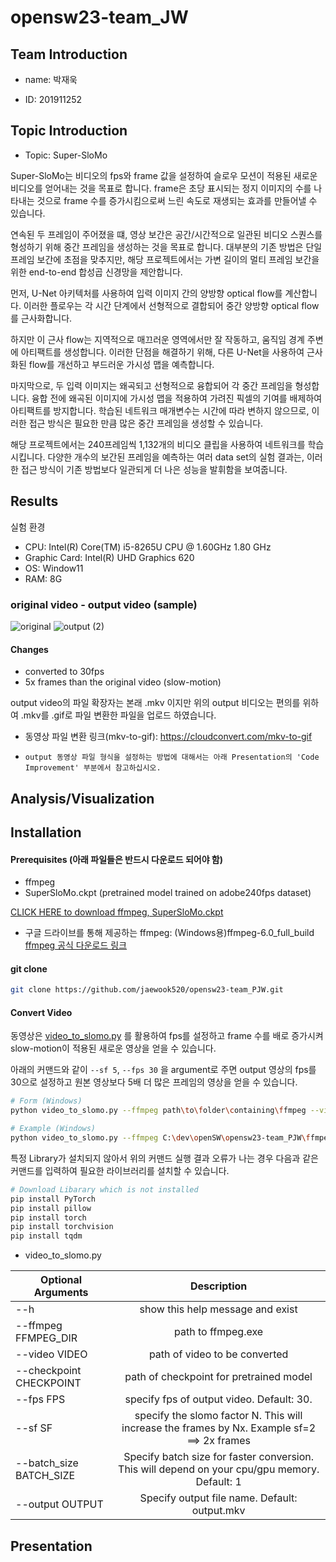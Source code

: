 # opensw23-team_JW

## Team Introduction

- name: 박재욱

- ID: 201911252

## Topic Introduction

- Topic: Super-SloMo

Super-SloMo는 비디오의 fps와 frame 값을 설정하여 슬로우 모션이 적용된 새로운 비디오를 얻어내는 것을 목표로 합니다. frame은 초당 표시되는 정지 이미지의 수를 나타내는 것으로 frame 수를 증가시킴으로써 느린 속도로 재생되는 효과를 만들어낼 수 있습니다.

연속된 두 프레임이 주어졌을 떄, 영상 보간은 공간/시간적으로 일관된 비디오 스퀀스를 형성하기 위해 중간 프레임을 생성하는 것을 목표로 합니다. 대부분의 기존 방법은 단일 프레임 보간에 초점을 맞추지만, 해당 프로젝트에서는 가변 길이의 멀티 프레임 보간을 위한 end-to-end 합성곱 신경망을 제안합니다.

먼저, U-Net 아키텍처를 사용하여 입력 이미지 간의 양방향 optical flow를 계산합니다. 이러한 플로우는 각 시간 단계에서 선형적으로 결합되어 중간 양방향 optical flow를 근사화합니다. 

하지만 이 근사 flow는 지역적으로 매끄러운 영역에서만 잘 작동하고, 움직임 경계 주변에 아티팩트를 생성합니다. 이러한 단점을 해결하기 위해, 다른 U-Net을 사용하여 근사화된 flow를 개선하고 부드러운 가시성 맵을 예측합니다. 

마지막으로, 두 입력 이미지는 왜곡되고 선형적으로 융합되어 각 중간 프레임을 형성합니다. 융합 전에 왜곡된 이미지에 가시성 맵을 적용하여 가려진 픽셀의 기여를 배제하여 아티팩트를 방지합니다. 학습된 네트워크 매개변수는 시간에 따라 변하지 않으므로, 이러한 접근 방식은 필요한 만큼 많은 중간 프레임을 생성할 수 있습니다. 

해당 프로젝트에서는 240프레임씩 1,132개의 비디오 클립을 사용하여 네트워크를 학습시킵니다. 다양한 개수의 보간된 프레임을 예측하는 여러 data set의 실험 결과는, 이러한 접근 방식이 기존 방법보다 일관되게 더 나은 성능을 발휘함을 보여줍니다.

####

## Results

실험 환경 

- CPU: Intel(R) Core(TM) i5-8265U CPU @ 1.60GHz   1.80 GHz 
- Graphic Card: Intel(R) UHD Graphics 620
- OS: Window11
- RAM: 8G

### original video - output video (sample)
![original](https://github.com/jaewook520/opensw23-team_PJW/assets/127181246/da4ec5f2-13ba-496d-b031-ac1e61ed6fb2) ![output (2)](https://github.com/jaewook520/opensw23-team_PJW/assets/127181246/09d52233-17c0-4f48-8c9b-1f41f9b15d0d)


#### Changes

- converted to 30fps
- 5x frames than the original video (slow-motion)


output video의 파일 확장자는 본래 .mkv 이지만 위의 output 비디오는 편의를 위하여 .mkv를 .gif로 파일 변환한 파일을 업로드 하였습니다.

- 동영상 파일 변환 링크(mkv-to-gif): https://cloudconvert.com/mkv-to-gif

- ```output 동영상 파일 형식을 설정하는 방법에 대해서는 아래 Presentation의 'Code Improvement' 부분에서 참고하십시오.```

## Analysis/Visualization

## Installation

#### Prerequisites (아래 파일들은 반드시 다운로드 되어야 함)
- ffmpeg
- SuperSloMo.ckpt (pretrained model trained on adobe240fps dataset)

[CLICK HERE to download ffmpeg, SuperSloMo.ckpt](https://drive.google.com/drive/folders/1jmkBRSMIKqVE3b6zSCb4pn4ZT5Mn63Nu?usp=drive_link)

- 구글 드라이브를 통해 제공하는 ffmpeg: (Windows용)ffmpeg-6.0_full_build  [ffmpeg 공식 다운로드 링크](https://www.ffmpeg.org/download.html)

#### git clone

```bash
git clone https://github.com/jaewook520/opensw23-team_PJW.git
```

#### Convert Video

동영상은 [video_to_slomo.py](video_to_slomo.py) 를 활용하여 fps를 설정하고 frame 수를 배로 증가시켜 slow-motion이 적용된 새로운 영상을 얻을 수 있습니다.

아래의 커맨드와 같이 `--sf 5`, `--fps 30` 을 argument로 주면 output 영상의 fps를 30으로 설정하고 원본 영상보다 5배 더 많은 프레임의 영상을 얻을 수 있습니다.

```bash
# Form (Windows)
python video_to_slomo.py --ffmpeg path\to\folder\containing\ffmpeg --video path\to\video.gif --sf N --checkpoint path\to\checkpoint.ckpt --fps M --output path\to\output.mkv

# Example (Windows)
python video_to_slomo.py --ffmpeg C:\dev\openSW\opensw23-team_PJW\ffmpeg-6.0-full_build\bin --video C:\dev\openSW\opensw23-team_PJW\misc\original.gif --sf 5 --checkpoint C:\dev\openSW\opensw23-team_PJW\checkpoint\SuperSloMo.ckpt --fps 30
```
특정 Library가 설치되지 않아서 위의 커맨드 실행 결과 오류가 나는 경우 다음과 같은 커맨드를 입력하여 필요한 라이브러리를 설치할 수 있습니다.
```bash
# Download Libarary which is not installed
pip install PyTorch
pip install pillow
pip install torch
pip install torchvision
pip install tqdm
```
- video_to_slomo.py

| Optional Arguments | Description | 
|------|:-----:|
| --h | show this help message and exist |
| --ffmpeg FFMPEG_DIR | path to ffmpeg.exe | 
| --video VIDEO | path of video to be converted |
| --checkpoint CHECKPOINT | path of checkpoint for pretrained model | 
| --fps FPS | specify fps of output video. Default: 30. |
| --sf SF | specify the slomo factor N. This will increase the frames by Nx. Example sf=2 ==> 2x frames |
| --batch_size BATCH_SIZE | Specify batch size for faster conversion. This will depend on your cpu/gpu memory. Default: 1 |
| --output OUTPUT | Specify output file name. Default: output.mkv |


## Presentation

